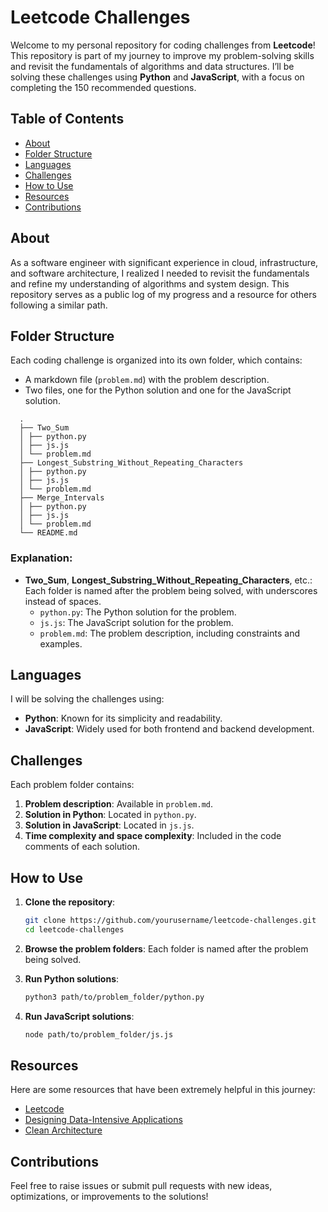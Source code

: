 # Leetcode Challenges

Welcome to my personal repository for coding challenges from **Leetcode**! This repository is part of my journey to improve my problem-solving skills and revisit the fundamentals of algorithms and data structures. I’ll be solving these challenges using **Python** and **JavaScript**, with a focus on completing the 150 recommended questions.

## Table of Contents

- [About](#about)
- [Folder Structure](#folder-structure)
- [Languages](#languages)
- [Challenges](#challenges)
- [How to Use](#how-to-use)
- [Resources](#resources)
- [Contributions](#contributions)

## About

As a software engineer with significant experience in cloud, infrastructure, and software architecture, I realized I needed to revisit the fundamentals and refine my understanding of algorithms and system design. This repository serves as a public log of my progress and a resource for others following a similar path.

## Folder Structure

Each coding challenge is organized into its own folder, which contains:

- A markdown file (`problem.md`) with the problem description.
- Two files, one for the Python solution and one for the JavaScript solution.
```
  .
  ├── Two_Sum
  │ ├── python.py
  │ ├── js.js
  │ └── problem.md
  ├── Longest_Substring_Without_Repeating_Characters
  │ ├── python.py
  │ ├── js.js
  │ └── problem.md
  ├── Merge_Intervals
  │ ├── python.py
  │ ├── js.js
  │ └── problem.md
  └── README.md
```
### Explanation:

- **Two_Sum**, **Longest_Substring_Without_Repeating_Characters**, etc.: Each folder is named after the problem being solved, with underscores instead of spaces.
  - `python.py`: The Python solution for the problem.
  - `js.js`: The JavaScript solution for the problem.
  - `problem.md`: The problem description, including constraints and examples.

## Languages

I will be solving the challenges using:

- **Python**: Known for its simplicity and readability.
- **JavaScript**: Widely used for both frontend and backend development.

## Challenges

Each problem folder contains:

1. **Problem description**: Available in `problem.md`.
2. **Solution in Python**: Located in `python.py`.
3. **Solution in JavaScript**: Located in `js.js`.
4. **Time complexity and space complexity**: Included in the code comments of each solution.

## How to Use

1. **Clone the repository**:

   ```bash
   git clone https://github.com/yourusername/leetcode-challenges.git
   cd leetcode-challenges
   ```

2. **Browse the problem folders**: Each folder is named after the problem being solved.

3. **Run Python solutions**:

   ```bash
   python3 path/to/problem_folder/python.py
   ```

4. **Run JavaScript solutions**:
   ```bash
   node path/to/problem_folder/js.js
   ```

## Resources

Here are some resources that have been extremely helpful in this journey:

- [Leetcode](https://leetcode.com/)
- [Designing Data-Intensive Applications](https://dataintensive.net/)
- [Clean Architecture](https://www.oreilly.com/library/view/clean-architecture-a/9780134494272/)

## Contributions

Feel free to raise issues or submit pull requests with new ideas, optimizations, or improvements to the solutions!
